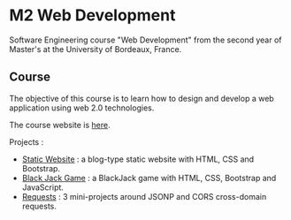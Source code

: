 # M2 Web Development

Software Engineering course "Web Development" from the second year of Master's at the University of Bordeaux, France.

## Course

The objective of this course is to learn how to design and develop a web application using web 2.0 technologies.

The course website is [here](http://www.reveillere.fr/M2WEB/).

Projects :

- [Static Website](https://github.com/maphdev/M2_Web_Development/tree/master/TD01_Static_Website) : a blog-type static website with HTML, CSS and Bootstrap.
- [Black Jack Game](https://github.com/maphdev/M2_Web_Development/tree/master/TD02_BlackJack) : a BlackJack game with HTML, CSS, Bootstrap and JavaScript.
- [Requests](https://github.com/maphdev/M2_Web_Development/tree/master/TD03_Requests) : 3 mini-projects around JSONP and CORS cross-domain requests. 
